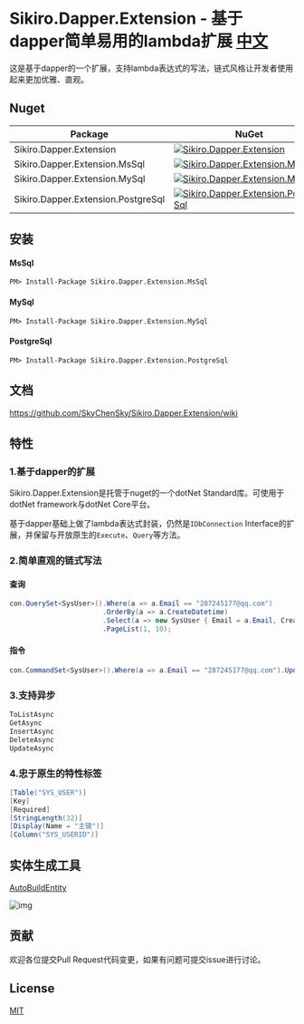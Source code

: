 Sikiro.Dapper.Extension - 基于dapper简单易用的lambda扩展   [中文](https://github.com/SkyChenSky/Sikiro.DapperLambdaExtension.MsSql/blob/master/README.md)
========================================


这是基于dapper的一个扩展，支持lambda表达式的写法，链式风格让开发者使用起来更加优雅、直观。


Nuget
-----------
| Package | NuGet | 
| ------- | ------| 
| Sikiro.Dapper.Extension |[![Sikiro.Dapper.Extension](https://img.shields.io/badge/nuget-v2.0.0.0-blue.svg)](https://www.nuget.org/packages/Sikiro.Dapper.Extension/)| 
| Sikiro.Dapper.Extension.MsSql | [![Sikiro.Dapper.Extension.MsSql](https://img.shields.io/badge/nuget-v2.0.0.0-blue.svg)](https://www.nuget.org/packages/Sikiro.Dapper.Extension.MsSql/)| 
| Sikiro.Dapper.Extension.MySql | [![Sikiro.Dapper.Extension.MySql](https://img.shields.io/badge/nuget-v2.0.0.0-blue.svg)](https://www.nuget.org/packages/Sikiro.Dapper.Extension.MySql/)| 
| Sikiro.Dapper.Extension.PostgreSql |[![Sikiro.Dapper.Extension.PostgreSql](https://img.shields.io/badge/nuget-v2.0.0.0-blue.svg)](https://www.nuget.org/packages/Sikiro.Dapper.Extension.PostgreSql/)| 

安装
------------
#### MsSql
```
PM> Install-Package Sikiro.Dapper.Extension.MsSql
```
#### MySql
```
PM> Install-Package Sikiro.Dapper.Extension.MySql
```
#### PostgreSql
```
PM> Install-Package Sikiro.Dapper.Extension.PostgreSql
```
文档
---------
https://github.com/SkyChenSky/Sikiro.Dapper.Extension/wiki

特性
---------
### 1.基于dapper的扩展
Sikiro.Dapper.Extension是托管于nuget的一个dotNet Standard库。可使用于dotNet framework与dotNet Core平台。

基于dapper基础上做了lambda表达式封装，仍然是`IDbConnection` Interface的扩展，并保留与开放原生的`Execute`、`Query`等方法。
### 2.简单直观的链式写法
#### 查询
```c#
con.QuerySet<SysUser>().Where(a => a.Email == "287245177@qq.com")
                       .OrderBy(a => a.CreateDatetime)
                       .Select(a => new SysUser { Email = a.Email, CreateDatetime = a.CreateDatetime, SysUserid = a.SysUserid })
                       .PageList(1, 10);
```

#### 指令
```c#
con.CommandSet<SysUser>().Where(a => a.Email == "287245177@qq.com").Update(a => new SysUser { Email = "123456789@qq.com" });
```
### 3.支持异步
```c#
ToListAsync
GetAsync
InsertAsync
DeleteAsync
UpdateAsync
```
### 4.忠于原生的特性标签
```c#
[Table("SYS_USER")]
[Key]
[Required]
[StringLength(32)]
[Display(Name = "主键")]
[Column("SYS_USERID")]
```

实体生成工具
-------
[AutoBuildEntity](https://github.com/SkyChenSky/AutoBuildEntity)

![img](https://github.com/SkyChenSky/AutoBuildEntity/blob/master/AutoBuildEntity/Resources/entity.gif "效果图")

贡献
-------
欢迎各位提交Pull Request代码变更，如果有问题可提交issue进行讨论。

License
-------
[MIT](https://github.com/SkyChenSky/Sikiro.Dapper.Extension/blob/master/LICENSE)
